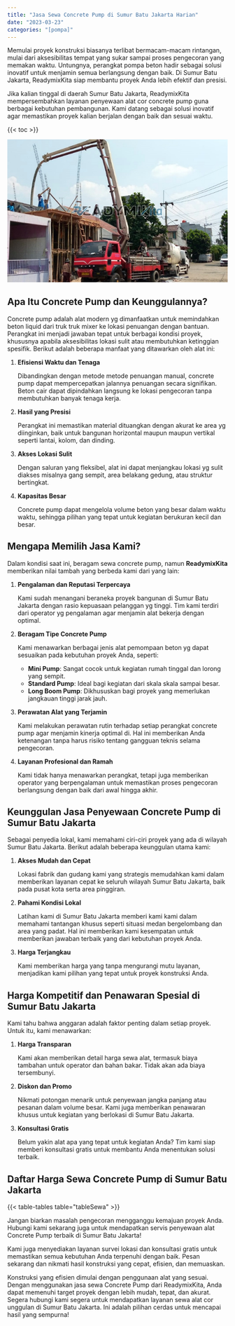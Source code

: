 ```yaml
---
title: "Jasa Sewa Concrete Pump di Sumur Batu Jakarta Harian"
date: "2023-03-23"
categories: "[pompa]"
---
```


Memulai proyek konstruksi biasanya terlibat bermacam-macam rintangan, mulai dari aksesibilitas tempat yang sukar sampai proses pengecoran yang memakan waktu. Untungnya, perangkat pompa beton hadir sebagai solusi inovatif untuk menjamin semua berlangsung dengan baik. Di Sumur Batu Jakarta, ReadymixKita siap membantu proyek Anda lebih efektif dan presisi.

Jika kalian tinggal di daerah Sumur Batu Jakarta, ReadymixKita mempersembahkan layanan penyewaan alat cor concrete pump guna berbagai kebutuhan pembangunan. Kami datang sebagai solusi inovatif agar memastikan proyek kalian berjalan dengan baik dan sesuai waktu.

{{< toc >}}

![Jasa Sewa Concrete Pump di Sumur Batu Jakarta Harian](/images/pompa/sewa-pompa-23.jpg)

## Apa Itu Concrete Pump dan Keunggulannya?

Concrete pump adalah alat modern yg dimanfaatkan untuk memindahkan beton liquid dari truk truk mixer ke lokasi penuangan dengan bantuan. Perangkat ini menjadi jawaban tepat untuk berbagai kondisi proyek, khususnya apabila aksesibilitas lokasi sulit atau membutuhkan ketinggian spesifik. Berikut adalah beberapa manfaat yang ditawarkan oleh alat ini:

1. **Efisiensi Waktu dan Tenaga**

   Dibandingkan dengan metode metode penuangan manual, concrete pump dapat mempercepatkan jalannya penuangan secara signifikan. Beton cair dapat dipindahkan langsung ke lokasi pengecoran tanpa membutuhkan banyak tenaga kerja.

2. **Hasil yang Presisi**

   Perangkat ini memastikan material dituangkan dengan akurat ke area yg diinginkan, baik untuk bangunan horizontal maupun maupun vertikal seperti lantai, kolom, dan dinding.

3. **Akses Lokasi Sulit**

   Dengan saluran yang fleksibel, alat ini dapat menjangkau lokasi yg sulit diakses misalnya gang sempit, area belakang gedung, atau struktur bertingkat.

4. **Kapasitas Besar**

   Concrete pump dapat mengelola volume beton yang besar dalam waktu waktu, sehingga pilihan yang tepat untuk kegiatan berukuran kecil dan besar.

## Mengapa Memilih Jasa Kami?

Dalam kondisi saat ini, beragam sewa concrete pump, namun **ReadymixKita** memberikan nilai tambah yang berbeda kami dari yang lain:

1. **Pengalaman dan Reputasi Terpercaya**

   Kami sudah menangani beraneka proyek bangunan di Sumur Batu Jakarta dengan rasio kepuasaan pelanggan yg tinggi. Tim kami terdiri dari operator yg pengalaman agar menjamin alat bekerja dengan optimal.

2. **Beragam Tipe Concrete Pump**

   Kami menawarkan berbagai jenis alat pemompaan beton yg dapat sesuaikan pada kebutuhan proyek Anda, seperti:
   - **Mini Pump**: Sangat cocok untuk kegiatan rumah tinggal dan lorong yang sempit.
   - **Standard Pump**: Ideal bagi kegiatan dari skala skala sampai besar.
   - **Long Boom Pump**: Dikhususkan bagi proyek yang memerlukan jangkauan tinggi jarak jauh.

3. **Perawatan Alat yang Terjamin**

   Kami melakukan perawatan rutin terhadap setiap perangkat concrete pump agar menjamin kinerja optimal di. Hal ini memberikan Anda ketenangan tanpa harus risiko tentang gangguan teknis selama pengecoran.

4. **Layanan Profesional dan Ramah**

   Kami tidak hanya menawarkan perangkat, tetapi juga memberikan operator yang berpengalaman untuk memastikan proses pengecoran berlangsung dengan baik dari awal hingga akhir.

## Keunggulan Jasa Penyewaan Concrete Pump di Sumur Batu Jakarta

Sebagai penyedia lokal, kami memahami ciri-ciri proyek yang ada di wilayah Sumur Batu Jakarta. Berikut adalah beberapa keunggulan utama kami:

1. **Akses Mudah dan Cepat**

   Lokasi fabrik dan gudang kami yang strategis memudahkan kami dalam memberikan layanan cepat ke seluruh wilayah Sumur Batu Jakarta, baik pada pusat kota serta area pinggiran.

2. **Pahami Kondisi Lokal**

   Latihan kami di Sumur Batu Jakarta memberi kami kami dalam memahami tantangan khusus seperti situasi medan bergelombang dan area yang padat. Hal ini memberikan kami kesempatan untuk memberikan jawaban terbaik yang dari kebutuhan proyek Anda.

3. **Harga Terjangkau**

   Kami memberikan harga yang tanpa mengurangi mutu layanan, menjadikan kami pilihan yang tepat untuk proyek konstruksi Anda.

## Harga Kompetitif dan Penawaran Spesial di Sumur Batu Jakarta

Kami tahu bahwa anggaran adalah faktor penting dalam setiap proyek. Untuk itu, kami menawarkan:

1. **Harga Transparan**

   Kami akan memberikan detail harga sewa alat, termasuk biaya tambahan untuk operator dan bahan bakar. Tidak akan ada biaya tersembunyi.

2. **Diskon dan Promo**

   Nikmati potongan menarik untuk penyewaan jangka panjang atau pesanan dalam volume besar. Kami juga memberikan penawaran khusus untuk kegiatan yang berlokasi di Sumur Batu Jakarta.

3. **Konsultasi Gratis**

   Belum yakin alat apa yang tepat untuk kegiatan Anda? Tim kami siap memberi konsultasi gratis untuk membantu Anda menentukan solusi terbaik.

## Daftar Harga Sewa Concrete Pump di Sumur Batu Jakarta

{{< table-tables table="tableSewa" >}}

Jangan biarkan masalah pengecoran mengganggu kemajuan proyek Anda. Hubungi kami sekarang juga untuk mendapatkan servis penyewaan alat Concrete Pump terbaik di Sumur Batu Jakarta!

Kami juga menyediakan layanan survei lokasi dan konsultasi gratis untuk memastikan semua kebutuhan Anda terpenuhi dengan baik. Pesan sekarang dan nikmati hasil konstruksi yang cepat, efisien, dan memuaskan.

Konstruksi yang efisien dimulai dengan penggunaan alat yang sesuai. Dengan menggunakan jasa sewa Concrete Pump dari ReadymixKita, Anda dapat memenuhi target proyek dengan lebih mudah, tepat, dan akurat. Segera hubungi kami segera untuk mendapatkan layanan sewa alat cor unggulan di Sumur Batu Jakarta. Ini adalah pilihan cerdas untuk mencapai hasil yang sempurna!